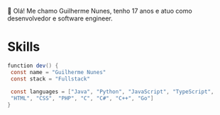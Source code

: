 :wave: Olá! Me chamo Guilherme Nunes, tenho 17 anos e atuo como desenvolvedor e software engineer.

# Skills
```java
function dev() {
 const name = "Guilherme Nunes" 
 const stack = "Fullstack"
 
 const languages = ["Java", "Python", "JavaScript", "TypeScript",
 "HTML", "CSS", "PHP", "C", "C#", "C++", "Go"]
}
```
